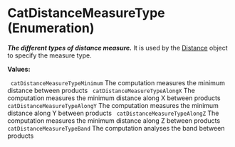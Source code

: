 # CatDistanceMeasureType (Enumeration)

**_The different types of distance measure._**
It is used by the [Distance](../SpaceAnalysisInterfaces/interface_Distance_13954.md) object to specify the measure type.

**Values:**

` catDistanceMeasureTypeMinimum`      The computation measures the minimum distance between products
` catDistanceMeasureTypeAlongX`      The computation measures the minimum distance along X between products
` catDistanceMeasureTypeAlongY`      The computation measures the minimum distance along Y between products
` catDistanceMeasureTypeAlongZ`      The computation measures the minimum distance along Z between products
` catDistanceMeasureTypeBand`      The computation analyses the band between products